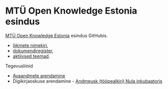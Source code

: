 # MTÜ Open Knowledge Estonia esindus

[MTÜ Open Knowledge Estonia](http://ee.okfn.org) esindus GitHubis. 

* [liikmete nimekiri](members.md),
* [dokumendiregister](https://github.com/okestonia/esindus/tree/master/dokumendid),
* [aktiivsed teemad](https://github.com/okestonia/esindus/issues).

Tegevusliinid
* [Avaandmete arendamine](https://opendata.riik.ee/)
* Digikirjaoskuse arendamine - [Andmeusk (tööpealkiri) Nula inkubaatoris](https://github.com/okestonia/andmeusk)
